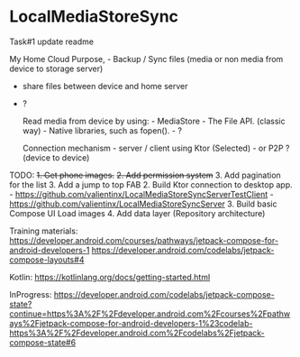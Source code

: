 # LocalMediaStoreSync

Task#1 update readme

My Home Cloud
Purpose, - Backup / Sync files (media or non media from device to storage server)
- share files between device and home server
- ?


    Read media from device by using:
        - MediaStore
        - The File API. (classic way)
        - Native libraries, such as fopen().
        - ?

    Connection mechanism
        - server / client using Ktor (Selected)
        - or P2P ? (device to device)

TODO:
~~1. Get phone images.~~
~~2. Add permission system~~
3. Add pagination for the list
3. Add a jump to top FAB
2. Build Ktor connection to desktop app. 
    - https://github.com/valientinx/LocalMediaStoreSyncServerTestClient
    - https://github.com/valientinx/LocalMediaStoreSyncServer
3. Build basic Compose UI
   Load images
4. Add data layer (Repository architecture)


Training materials:
https://developer.android.com/courses/pathways/jetpack-compose-for-android-developers-1
https://developer.android.com/codelabs/jetpack-compose-layouts#4

Kotlin:
https://kotlinlang.org/docs/getting-started.html


InProgress:
https://developer.android.com/codelabs/jetpack-compose-state?continue=https%3A%2F%2Fdeveloper.android.com%2Fcourses%2Fpathways%2Fjetpack-compose-for-android-developers-1%23codelab-https%3A%2F%2Fdeveloper.android.com%2Fcodelabs%2Fjetpack-compose-state#6
